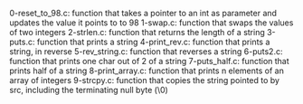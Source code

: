 0-reset_to_98.c: function that takes a pointer to an int as parameter and updates the value it points to to 98
1-swap.c: function that swaps the values of two integers
2-strlen.c: function that returns the length of a string
3-puts.c: function that prints a string
4-print_rev.c: function that prints a string, in reverse
5-rev_string.c: function that reverses a string
6-puts2.c: function that prints one char out of 2 of a string
7-puts_half.c: function that prints half of a string
8-print_array.c: function that prints n elements of an array of integers
9-strcpy.c: function that copies the string pointed to by src, including the terminating null byte (\0)